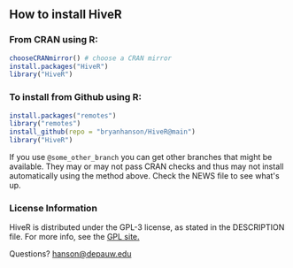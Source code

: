 ## How to install HiveR

### From CRAN using R:

````r
chooseCRANmirror() # choose a CRAN mirror
install.packages("HiveR")
library("HiveR")
````

### To install from Github using R:

````r
install.packages("remotes")
library("remotes")
install_github(repo = "bryanhanson/HiveR@main")
library("HiveR")
````

If you use `@some_other_branch` you can get other branches that might be available.  They may or may not pass CRAN checks and thus may not install automatically using the method above.  Check the NEWS file to see what's up.

### License Information

HiveR is distributed under the GPL-3 license, as stated in the DESCRIPTION file.  For more info, see the [GPL site.](https://gnu.org/licenses/gpl.html)

Questions?  hanson@depauw.edu
